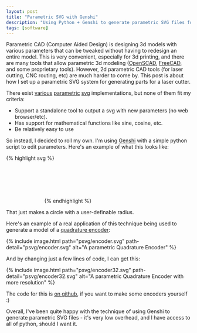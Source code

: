 ```yaml
---
layout: post
title: "Parametric SVG with Genshi"
description: "Using Python + Genshi to generate parametric SVG files for lasercutting"
tags: [software]
---
```


Parametric CAD (Computer Aided Design) is designing 3d models with various parameters that can be tweaked without having to redesign an entire model. This is very convenient, especially for 3d printing, and there are many tools that allow parametric 3d modeling ([OpenSCAD](http://www.openscad.org/), [FreeCAD](https://www.freecadweb.org/), and some proprietary tools). However, 2d parametric CAD tools (for laser cutting, CNC routing, etc) are much harder to come by. This post is about how I set up a parametric SVG system for generating parts for a laser cutter.

There exist [various](https://github.com/t-oster/VisiCut/wiki/Parametric-SVG) [parametric](http://www.schepers.cc/w3c/svg/params/ref.html) [svg](http://parametric-svg.js.org/) implementations, but none of them fit my criteria:

* Support a standalone tool to output a svg with new parameters (no web browser/etc).
* Has support for mathematical functions like sine, cosine, etc.
* Be relatively easy to use

So instead, I decided to roll my own. I'm using [Genshi](https://genshi.edgewall.org/) with a simple python script to edit parameters. Here's an example of what this looks like:

{% highlight svg %}
<?xml version="1.0"?>
<!DOCTYPE svg PUBLIC "-//W3C//DTD SVG 1.1//EN"
  "http://www.w3.org/Graphics/SVG/1.1/DTD/svg11.dtd">

<svg xmlns="http://www.w3.org/2000/svg" xmlns:py="http://genshi.edgewall.org/" width="100" height="100">
  <circle cx="50" cy="50" r="${radius}" stroke="black" stroke-width="1" fill="none" />
</svg>
{% endhighlight %}

That just makes a circle with a user-definable radius.

Here's an example of a real application of this technique being used to generate a model of a [quadrature encoder](https://en.wikipedia.org/wiki/Rotary_encoder):

{% include image.html path="psvg/encoder.svg" path-detail="psvg/encoder.svg" alt="A parametric Quadrature Encoder" %}

And by changing just a few lines of code, I can get this:

{% include image.html path="psvg/encoder32.svg" path-detail="psvg/encoder32.svg" alt="A parametric Quadrature Encoder with more resolution" %}

The code for this is [on github](https://github.com/WesleyAC/toybox/blob/master/pcad/encoder.svg?short_path=ffab2e8), if you want to make some encoders yourself :)

Overall, I've been quite happy with the technique of using Genshi to generate parametric SVG files - it's very low overhead, and I have access to all of python, should I want it.
